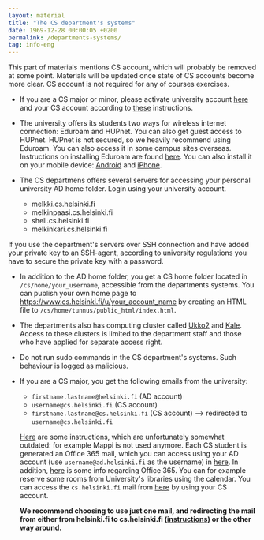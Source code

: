 ```yaml
---
layout: material
title: "The CS department's systems"
date: 1969-12-28 00:00:05 +0200
permalink: /departments-systems/
tag: info-eng
---
```

<div class="warning">
    This part of materials mentions CS account, which will probably be removed at some point. Materials will be updated once state of CS accounts become more clear. CS account is not required for any of courses exercises.
</div>

- If you are a CS major or minor, please activate university account [here](https://helpdesk.it.helsinki.fi/en/instructions/logging-and-connections/user-account/activating-new-username) and your CS account according to [these](https://www.cs.helsinki.fi/en/compfac/user-accounts) instructions.

- The university offers its students two ways for wireless internet connection: Eduroam and HUPnet. You can also get guest access to HUPnet. HUPnet is not secured, so we heavily recommend using Eduroam. You can also access it in some campus sites overseas. Instructions on installing Eduroam are found [here](https://helpdesk.it.helsinki.fi/en/instructions/logging-and-connections/networks/setting-eduroam-installer-package). You can also install it on your mobile device: [Android](https://helpdesk.it.helsinki.fi/en/instructions/computer-and-printing/mobile-devices/eduroam-on-android-devices) and [iPhone](https://helpdesk.it.helsinki.fi/en/instructions/computer-and-printing/mobile-devices/ipad-and-iphone-wireless-connections).

- The CS departmens offers several servers for accessing your personal university AD home folder. Login using your university account.

  - melkki.cs.helsinki.fi
  - melkinpaasi.cs.helsinki.fi
  - shell.cs.helsinki.fi
  - melkinkari.cs.helsinki.fi


<div class="warning">
If you use the department's servers over SSH connection and have added your private key to an SSH-agent, according to university regulations you have to secure the private key with a password.
</div>

- In addition to the AD home folder, you get a CS home folder located in `/cs/home/your_username`, accessible from the departments systems. You can publish your own home page to https://www.cs.helsinki.fi/u/your_account_name by creating an HTML file to `/cs/home/tunnus/public_html/index.html`.

- The departments also has computing cluster called [Ukko2](https://wiki.helsinki.fi/display/it4sci/Ukko2+User+Guide) and [Kale](https://wiki.helsinki.fi/display/it4sci/Kale+User+Guide). Access to these clusters is limited to the department staff and those who have applied for separate access right.

- Do not run sudo commands in the CS department's systems. Such behaviour is logged as malicious.

- If you are a CS major, you get the following emails from the university:

  - `firstname.lastname@helsinki.fi` (AD account)
  - `username@cs.helsinki.fi` (CS account)
  - `firstname.lastname@cs.helsinki.fi` (CS account) --> redirected to `username@cs.helsinki.fi`

  [Here](https://www.cs.helsinki.fi/compfac/ohjeet/posti/index.en.html) are some instructions, which are unfortunately somewhat outdated: for example Mappi is not used anymore. Each CS student is generated an Office 365 mail, which you can access using your AD account (use `username@ad.helsinki.fi` as the username) in [here](http://www.helsinki.fi/office365/). In addition, [here](https://helpdesk.it.helsinki.fi/en/collaboration-and-publication/office-365/office-365) is some info regarding Office 365. You can for example reserve some rooms from University's libraries using the calendar. You can access the `cs.helsinki.fi` mail from [here](https://webmail.cs.helsinki.fi/lite/) by using your CS account.
  
  **We recommend choosing to use just one mail, and redirecting the mail from either from helsinki.fi to cs.helsinki.fi ([instructions](https://helpdesk.it.helsinki.fi/en/instructions/collaboration-and-publication/e-mail/directing-e-mail-away-office-365)) or the other way around.**
